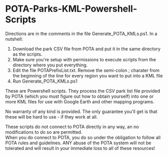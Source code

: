 # POTA-Parks-KML-Powershell-Scripts

Directions are in the comments in the file Generate_POTA_KMLs.ps1.  In a nutshell:

1.  Download the park CSV file from POTA and put it in the same directory as the scripts.
2.  Make sure you're setup with permissions to execute scripts from the directory where you put everything.
3.  Edit the file POTAPrefixList.txt.   Remove the semi-colon ; charater from the beginning of the line for every region you want to put into a KML file
4.  Run Generate_POTA_KMLs.ps1

These are Powershell scripts.  They process the CSV park list file provided by POTA (which you must figure out how to obtain yourself) into one or more KML files for use with Google Earth and other mapping programs.

No warranty of any kind is provided.  The only guarantee you'll get is that these will be hard to use - if they work at all.

These scripts do not connect to POTA directly in any way, an no modifications to do so are permitted.  
When you do connect to POTA, you do so under the obligation to follow all POTA rules and guidelines.  ANY abuse of the POTA system will not be tolerated and will result
in your immediate loss to all of these resources!
